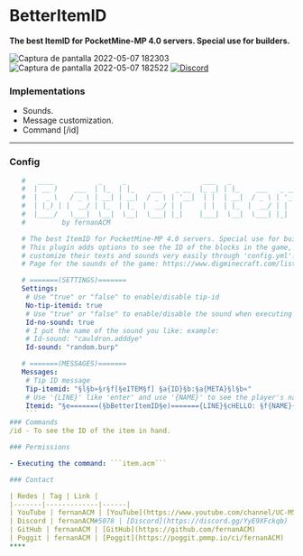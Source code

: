 # BetterItemID

**The best ItemID for PocketMine-MP 4.0 servers. Special use for builders.**

![Captura de pantalla 2022-05-07 182303](https://user-images.githubusercontent.com/83558341/167280615-ce3e29cd-42ab-44bc-ad30-4306bb07ee88.png)
![Captura de pantalla 2022-05-07 182522](https://user-images.githubusercontent.com/83558341/167280617-a070b955-850c-4b0b-880b-440e30d6a4c7.png)
<a href="https://discord.gg/YyE9XFckqb"><img src="https://img.shields.io/discord/837701868649709568?label=discord&color=7289DA&logo=discord" alt="Discord" /></a>

### Implementations
* Sounds.
* Message customization.
* Command [/id]
---

### Config
```yaml
   #   ____           _     _                   ___   _                        ___   ____  
   #  | __ )    ___  | |_  | |_    ___   _ __  |_ _| | |_    ___   _ __ ___   |_ _| |  _ \ 
   #  |  _ \   / _ \ | __| | __|  / _ \ | '__|  | |  | __|  / _ \ | '_ ` _ \   | |  | | | |
   #  | |_) | |  __/ | |_  | |_  |  __/ | |     | |  | |_  |  __/ | | | | | |  | |  | |_| |
   #  |____/   \___|  \__|  \__|  \___| |_|    |___|  \__|  \___| |_| |_| |_| |___| |____/ 
   #         by fernanACM

   # The best ItemID for PocketMine-MP 4.0 servers. Special use for builders.
   # This plugin adds options to see the ID of the blocks in the game, you can 
   # customize their texts and sounds very easily through 'config.yml'. 
   # Page for the sounds of the game: https://www.digminecraft.com/lists/sound_list_pe.php

   # =======(SETTINGS)=======
   Settings:
    # Use "true" or "false" to enable/disable tip-id
    No-tip-itemid: true
    # Use "true" or "false" to enable/disable the sound when executing the command.
    Id-no-sound: true
    # I put the name of the sound you like: example:
    # Id-sound: "cauldron.adddye"
    Id-sound: "random.burp"

   # =======(MESSAGES)=======
   Messages:
    # Tip ID message
    Tip-itemid: "§l§b»§r§f[§eITEM§f] §a{ID}§b:§a{META}§l§b«"
    # Use '{LINE}' like 'enter' and use '{NAME}' to see the player's name.
    Itemid: "§e=======(§bBetterItemID§e)======={LINE}§cHELLO: §f{NAME}{LINE}§aID: §b{ID}:{META}{LINE}§aBLOCK NAME: §b{BLOCK-NAME}{LINE}§e=========================="
    ```
### Commands
/id - To see the ID of the item in hand.

### Permissions

- Executing the command: ```item.acm```

### Contact 

| Redes | Tag | Link |
|-------|-------------|------|
| YouTube | fernanACM | [YouTube](https://www.youtube.com/channel/UC-M5iTrCItYQBg5GMuX5ySw) | 
| Discord | fernanACM#5078 | [Discord](https://discord.gg/YyE9XFckqb) |
| GitHub | fernanACM | [GitHub](https://github.com/fernanACM)
| Poggit | fernanACM | [Poggit](https://poggit.pmmp.io/ci/fernanACM)
****
